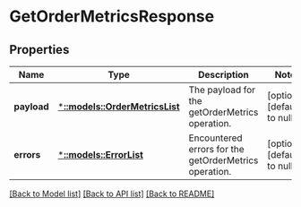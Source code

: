 # GetOrderMetricsResponse

## Properties
Name | Type | Description | Notes
------------ | ------------- | ------------- | -------------
**payload** | [***::models::OrderMetricsList**](OrderMetricsList.md) | The payload for the getOrderMetrics operation. | [optional] [default to null]
**errors** | [***::models::ErrorList**](ErrorList.md) | Encountered errors for the getOrderMetrics operation. | [optional] [default to null]

[[Back to Model list]](../README.md#documentation-for-models) [[Back to API list]](../README.md#documentation-for-api-endpoints) [[Back to README]](../README.md)


